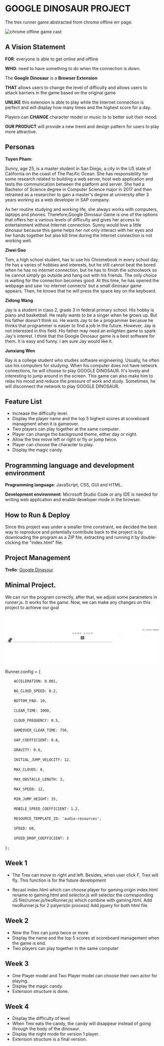 # GOOGLE DINOSAUR PROJECT

The trex runner game abstracted from chrome offline err page.

![chrome offline game cast](img/chrome_offline_game.gif)

## A Vision Statement

<strong>FOR</strong>: everyone is able to get online and offline 

<strong>WHO</strong>: need to have something to do when the connection is down.

The <strong>Google Dinosaur</strong> is a <strong>Browser Extension</strong>

<strong>THAT</strong> allows users to change the level of difficulty and allows users to attack barriers in the game based on the original game

<strong>UNLIKE</strong> this extension is able to play while the Internet connection is perfect and will display how many times and the highest score for a day.

Players can <strong>CHANGE</strong> character model or music to to better suit their mood.

<strong>OUR PRODUCT</strong> will provide a new trend and design pattern for users to play more attractive.

## Personas

<strong>Tuyen Pham:</strong>

Sunny, age 25, is a master student in San Diego, a city in the US state of California on the coast of The Pacific Ocean. She has responsibility for some research related to building a web server, host web application and tests the communication between the platform and server. She had a Bachelor of Science degree in Computer Science major in 2017 and then retrained as a researcher to gain a master's degree at university after 3 years working as a web developer in SAP company. 

As her routine studying and working life, she always works with computers, laptops and phones. Therefore,Google Dinosaur Game is one of the options that offers her a various levels of difficulty and gives her access to entertainment without Internet connection. Sunny would love a little dinosaur because this game helps her not only interact with her eyes and her hands together but also kill time during the Internet connection is not working well.

<strong>Ziwei Gao</strong>

Tom, a high school student, has to use his Chromebook in every school day. He has a varies of hobbies and interests, but he still cannot beat the bored when he has no internet connection, but he has to finish the schoolwork so he cannot simply go outside and hang out with his friends. The only choice is waiting for the connection becomes good.  At this time, he has opened the webpage and saw ‘no internet connects’ but a small dinosaur game appears. Then, he knows that he will press the space key on the keyboard.

<strong>Zidong Wang</strong>

Jay is a student in class 2, grade 3 in federal primary school. His hobby is piano and basketball. He really wants to be a singer when he grows up. But his father doesn’t think so. He wants Jay to be a programmer becasue he thinks that programmer is easier to find a job in the future. However, Jay is not interested in this field. His father may need an enlighten game to spark Jay's interest. I think that the Google Dinosaur game is a best software for them. It is easy and funny. I am sure Jay would like it.

<strong>Junxiang Wen</strong>

Ray is a college student who studies software engineering. Usually, he often use his computers for studying. When his computer does not have network connections, he will choose to play GOOGLE DINOSAUR. It's lovely and interesting to jump around in the screen. This game can also make him to relax his mood and reduce the pressure of work and study. Sometimes, he will disconnect the network to play  GOOGLE DINOSAUR.

## Feature List

- Increase the difficulty level.
- Display the player name and the top 5 highest scores at scoreboard managment when it is gameover.
- Two players can play together at the same computer.
- Player can change the background theme, either day or night.
- Allow the trex move left or right or fly or jump twice.
- Player can choose the character to play.
- Display the magic candy.

## Programming language and development environment

<strong>Programming language</strong>: JavaScript, CSS, GUI and HTML.

<strong>Development environment</strong>: Microsoft Studio Code or any IDE is needed for writing web application and enable developer mode in the browser.

## How to Run & Deploy

Since this project was under a smaller time constraint, we decided the best way to reproduce and potentially contribute back to the project is by downloading the program as a ZIP file, extracting and running it by double-clicking the "index.html" file.

## Project Management

<strong>Trello</strong>: [Google Dinasour](https://trello.com/b/VbdpN3TF/final-projec-google-dinosaur)

## Minimal Project.

We can run the program correctly, after that, we adjust some parameters in runner.js. It works for the game.
Now, we can make any changes on this project to  achieve our goal

![Graphs](https://github.com/3296Spring2020/project-01-google-dinosaur/blob/Wang/little.png)

 Runner.config = {
 
        ACCELERATION: 0.001,
        
        BG_CLOUD_SPEED: 0.2,
        
        BOTTOM_PAD: 10,
        
        CLEAR_TIME: 3000,
        
        CLOUD_FREQUENCY: 0.5,
        
        GAMEOVER_CLEAR_TIME: 750,
        
        GAP_COEFFICIENT: 0.6,
        
        GRAVITY: 0.6,
        
        INITIAL_JUMP_VELOCITY: 12,
        
        MAX_CLOUDS: 6,
        
        MAX_OBSTACLE_LENGTH: 3,
        
        MAX_SPEED: 12,
        
        MIN_JUMP_HEIGHT: 35,
        
        MOBILE_SPEED_COEFFICIENT: 1.2,
        
        RESOURCE_TEMPLATE_ID: 'audio-resources',
        
        SPEED: 60,
        
        SPEED_DROP_COEFFICIENT: 3
        
    };
    
 ## Week 1

- The Trex can move to right and left. Besides, when user click F, Trex will fly. This function is for the future development

- Recast index.html which can choose player for gaming
origin index.html rename to gaming.html and selector.js will selector the corresponding JS file(runner.js/twoRunner.js) which combine with gaming.html.
Add twoRunner.js for 2 palyers(in process)
Add jquery for both html file.

## Week 2

- Now the Trex can jump twice or more
- Display the name and the top 5 scores at scoreboard management when the game is end.
- Two players can play together in the same computer

## Week 3

- One Player model and Two Player model can choose their own actor for playing.
- Display the magic candy.
- Extension structure is done.

## Week 4

- Display the difficulty of level.
- When Trex eats the candy, the candy will disappear instead of going through the body of the dinosaur.
- Display the night mode for version 1 player.
- Extension structure is a final version.

